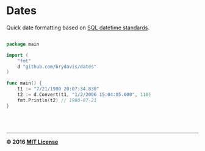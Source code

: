 # Dates

Quick date formatting based on [SQL datetime standards](http://www.w3schools.com/sql/func_convert.asp).

```go

package main

import (
	"fmt"
	d "github.com/brydavis/dates"
)

func main() {
	t1 := "7/21/1980 20:07:34.830"
	t2 := d.Convert(t1, "1/2/2006 15:04:05.000", 110)
	fmt.Println(t2) // 1980-07-21
}

```




<br>
<br>

<hr>

**&copy; 2016 [MIT License](https://github.com/openwonk/mit_license)**
